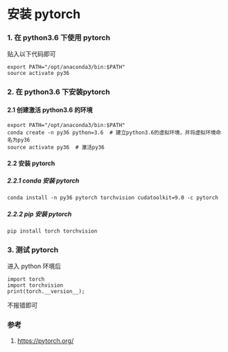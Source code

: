 # 安装 pytorch

### 1. 在 python3.6 下使用 pytorch
贴入以下代码即可
```
export PATH="/opt/anaconda3/bin:$PATH"
source activate py36 
```

### 2. 在 python3.6 下安装pytorch

#### 2.1 创建激活 python3.6 的环境
```
export PATH="/opt/anaconda3/bin:$PATH"
conda create -n py36 python=3.6  # 建立python3.6的虚拟环境，并将虚拟环境命名为py36
source activate py36  # 激活py36
```

#### 2.2 安装 pytorch
##### 2.2.1 conda 安装 pytorch
```
conda install -n py36 pytorch torchvision cudatoolkit=9.0 -c pytorch
```

##### 2.2.2 pip 安装 pytorch
```
pip install torch torchvision
```

### 3. 测试 pytorch
进入 python 环境后
```
import torch
import torchvision
print(torch.__version__);
```
不报错即可

### 参考
1. https://pytorch.org/